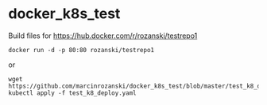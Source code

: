 # docker_k8s_test

Build files for https://hub.docker.com/r/rozanski/testrepo1

```console
docker run -d -p 80:80 rozanski/testrepo1
```
or
```console
wget https://github.com/marcinrozanski/docker_k8s_test/blob/master/test_k8_deploy.yaml
kubectl apply -f test_k8_deploy.yaml
```